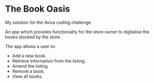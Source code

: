 # The Book Oasis

My solution for the Aviva coding challenge.

An app which provides functionality for the store owner to digitalise the books stocked by the store.

The app allows a user to:
- Add a new book.
- Retrieve information from the listing.
- Amend the listing.
- Remove a book.
- View all books.